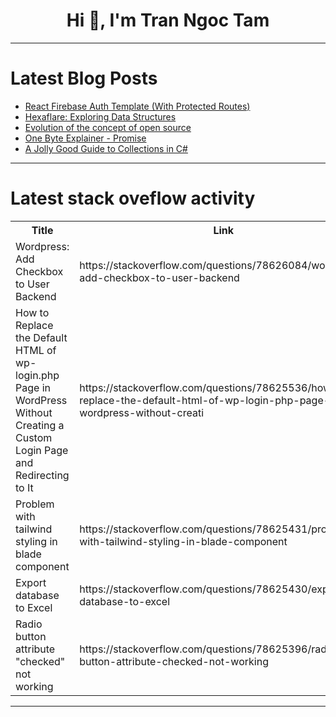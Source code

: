 <h1 align="center">Hi 👋, I'm Tran Ngoc Tam</h1>

---

# Latest Blog Posts 
<!-- BLOG-POST-LIST:START -->
- [React Firebase Auth Template &lpar;With Protected Routes&rpar;](https://dev.to/mmvergara/react-firebase-auth-template-with-protected-routes-1974)
- [Hexaflare: Exploring Data Structures](https://dev.to/gazayas/hexaflare-exploring-data-structures-1ond)
- [Evolution of the concept of open source](https://dev.to/abcsxyz/evolution-of-open-source-49h5)
- [One Byte Explainer - Promise](https://dev.to/imkarthikeyan/one-byte-explainer-promise-m5c)
- [A Jolly Good Guide to Collections in C#](https://dev.to/ipazooki/a-jolly-good-guide-to-collections-in-c-k1h)
<!-- BLOG-POST-LIST:END -->

---

# Latest stack oveflow activity
<table>
  <tr><th>Title</th><th>Link</th></tr>
  <!-- STACKOVERFLOW:START --><tr><td>Wordpress: Add Checkbox to User Backend</td><td>https://stackoverflow.com/questions/78626084/wordpress-add-checkbox-to-user-backend</td></tr><tr><td>How to Replace the Default HTML of wp-login.php Page in WordPress Without Creating a Custom Login Page and Redirecting to It</td><td>https://stackoverflow.com/questions/78625536/how-to-replace-the-default-html-of-wp-login-php-page-in-wordpress-without-creati</td></tr><tr><td>Problem with tailwind styling in blade component</td><td>https://stackoverflow.com/questions/78625431/problem-with-tailwind-styling-in-blade-component</td></tr><tr><td>Export database to Excel</td><td>https://stackoverflow.com/questions/78625430/export-database-to-excel</td></tr><tr><td>Radio button attribute &quot;checked&quot; not working</td><td>https://stackoverflow.com/questions/78625396/radio-button-attribute-checked-not-working</td></tr><!-- STACKOVERFLOW:END -->
</table>

---


